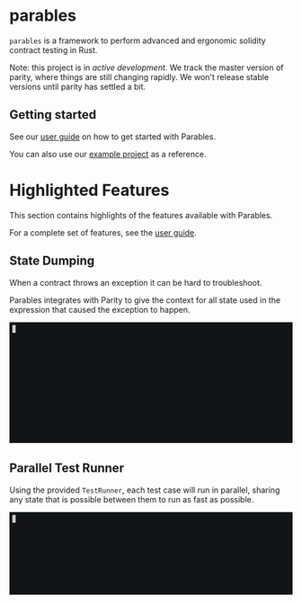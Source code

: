 # parables

`parables` is a framework to perform advanced and ergonomic solidity contract testing in Rust.

Note: this project is in _active development_. We track the master version of parity, where things
are still changing rapidly.
We won't release stable versions until parity has settled a bit.

## Getting started

See our [user guide](https://primablock.github.io/parables/) on how to get started with Parables.

You can also use our [example project](example) as a reference.

# Highlighted Features

This section contains highlights of the features available with Parables.

For a complete set of features, see the [user guide](https://primablock.github.io/parables/).

## State Dumping

When a contract throws an exception it can be hard to troubleshoot.

Parables integrates with Parity to give the context for all state used in the expression that
caused the exception to happen.

![Expression Dumping](images/expression-dump.gif)

## Parallel Test Runner

Using the provided `TestRunner`, each test case will run in parallel, sharing any state that is
possible between them to run as fast as possible.

![Parallel Tests](images/paralell-tests.gif)
